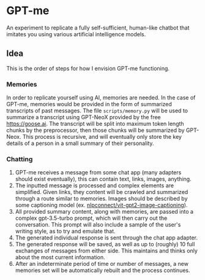 # GPT-me

An experiment to replicate a fully self-sufficient, human-like chatbot that imitates you using various artificial intelligence models.

## Idea
This is the order of steps for how I envision GPT-me functioning.

### Memories
In order to replicate yourself using AI, memories are needed. In the case of GPT-me, memories would be provided in the form of summarized transcripts of past messages.
The file `scripts/memory.py` will be used to summarize a transcript using GPT-NeoX provided by the free https://goose.ai.
The transcript will be split into maximum token length chunks by the preprocessor, then those chunks will be summarized by GPT-Neox.
This process is recursive, and will eventually only store the key details of a person in a small summary of their personality.

### Chatting
1. GPT-me receives a message from some chat app \(many adapters should exist eventually\), this can contain text, links, images, anything.
2. The inputted message is processed and complex elements are simplified. Given links, they content will be crawled and summarized through a route similar to memories. Images should be described by some captioning model \(ex. [nlpconnect/vit-gpt2-image-captioning](https://huggingface.co/nlpconnect/vit-gpt2-image-captioning)\).
3. All provided summary content, along with memories, are passed into a complex gpt-3.5-turbo prompt, which will then carry out the conversation. This prompt will also include a sample of the user's writing style, as to try and emulate that.
4. The generated individual response is sent through the chat app adapter.
5. The generated response will be saved, as well as up to \(roughly\) 10 full exchanges of messages from either side. This maintains and thinks only about the most current information.
6. After an indeterminate period of time or number of messages, a new memories set will be automatically rebuilt and the process continues.

